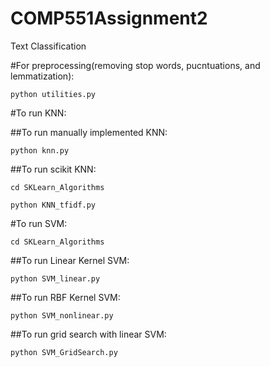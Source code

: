# COMP551Assignment2
Text Classification

#For preprocessing(removing stop words, pucntuations, and lemmatization):

`python utilities.py`

#To run KNN:

##To run manually implemented KNN:

`python knn.py`

##To run scikit KNN:

`cd SKLearn_Algorithms`

`python KNN_tfidf.py`


#To run SVM:

`cd SKLearn_Algorithms`

##To run Linear Kernel SVM:

`python SVM_linear.py`

##To run RBF Kernel SVM:

`python SVM_nonlinear.py`

##To run grid search with linear SVM:

`python SVM_GridSearch.py`





